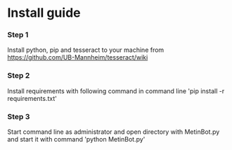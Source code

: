 # Install guide

### Step 1
Install python, pip and tesseract to your machine from https://github.com/UB-Mannheim/tesseract/wiki

### Step 2
Install requirements with following command in command line 'pip install -r requirements.txt'

### Step 3
Start command line as administrator and open directory with MetinBot.py and start it with command 'python  MetinBot.py'
